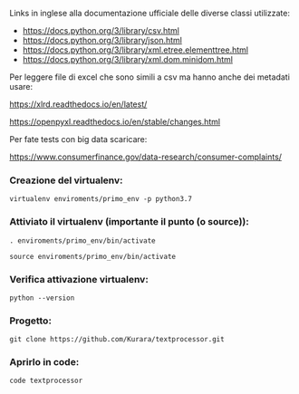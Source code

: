 Links in inglese alla documentazione ufficiale delle diverse classi utilizzate:

* https://docs.python.org/3/library/csv.html
* https://docs.python.org/3/library/json.html
* https://docs.python.org/3/library/xml.etree.elementtree.html
* https://docs.python.org/3/library/xml.dom.minidom.html

Per leggere file di excel che sono simili a csv ma hanno anche dei metadati usare:

https://xlrd.readthedocs.io/en/latest/

https://openpyxl.readthedocs.io/en/stable/changes.html

Per fate tests con big data scaricare:

https://www.consumerfinance.gov/data-research/consumer-complaints/


### Creazione del virtualenv:
`virtualenv enviroments/primo_env -p python3.7`
### Attiviato il virtualenv (importante il punto (o source)):
`. enviroments/primo_env/bin/activate`

`source enviroments/primo_env/bin/activate`

### Verifica attivazione virtualenv:
`python --version`

### Progetto:
`git clone https://github.com/Kurara/textprocessor.git`

### Aprirlo in code:
`code textprocessor`